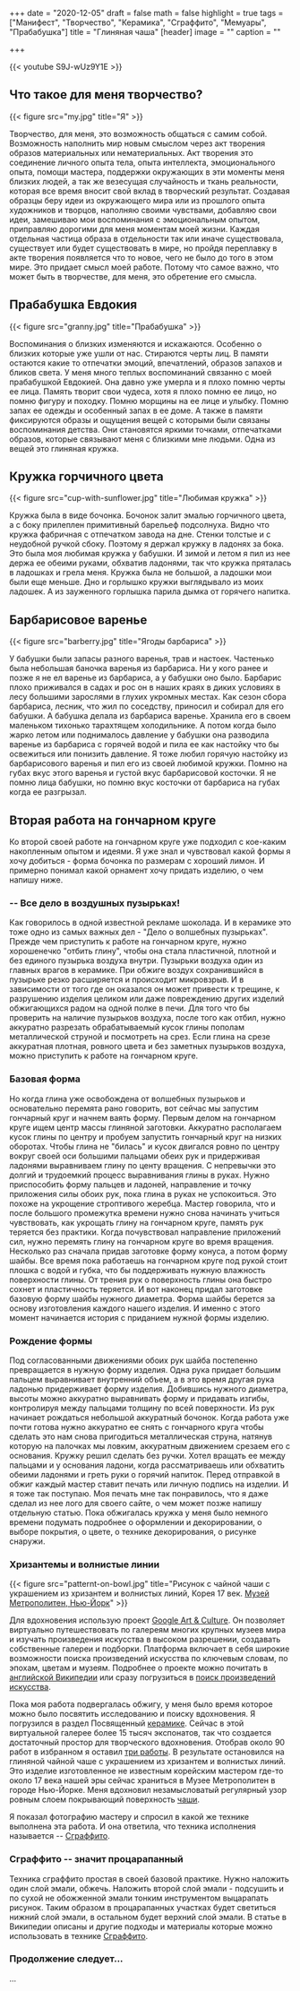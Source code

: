 +++
date = "2020-12-05"
draft = false
math = false
highlight = true
tags = ["Манифест", "Творчество", "Керамика", "Сграффито", "Мемуары", "Прабабушка"]
title = "Глиняная чаша"
[header]
image = ""
caption = ""

+++

{{< youtube S9J-wUz9Y1E >}}

## Что такое для меня творчество?

{{< figure src="my.jpg" title="Я" >}}

Творчество, для меня, это возможность общаться с самим собой. Возможность наполнить мир новым смыслом через акт творения образов материальных или нематериальных. Акт творения это соединение личного опыта тела, опыта интеллекта, эмоционального опыта, помощи мастера, поддержки окружающих в эти моменты меня близких людей, а так же везесущая случайность и ткань реальности, которая все время вносит свой вклад в творческий результат. Создавая образцы беру идеи из окружающего мира или из прошлого опыта художников и творцов, наполняю своими чувствами, добавляю свои идеи, замешиваю мои воспоминания с эмоциональным опытом, приправляю дорогими для меня моментам моей жизни. Каждая отдельная частица образа в отдельности так или иначе существовала, существует или будет существовать в мире, но пройдя переплавку в акте творения появляется что то новое, чего не было до того в этом мире. Это придает смысл моей работе. Потому что самое важно, что может быть в творчестве, для меня, это обретение его смысла.

## Прабабушка Евдокия

{{< figure src="granny.jpg" title="Прабабушка" >}}

Воспоминания о близких изменяются и искажаются. Особенно о близких которые уже ушли от нас. Стираются черты лиц. В памяти остаются какие то отпечатки эмоций, впечатлений, образов запахов и бликов света. У меня много теплых воспоминаний связанно с моей прабабушкой Евдокией. Она давно уже умерла и я плохо помню черты ее лица. Память творит свои чудеса, хотя я плохо помню ее лицо, но помню фигуру и походку. Помню морщины на ее лице и улыбку. Помню запах ее одежды и особенный запах в ее доме. А также в памяти фиксируются образы и ощущения вещей с которыми были связаны воспоминания детства. Они становятся яркими точками, отпечатками образов, которые связывают меня с близкими мне людьми. Одна из вещей это глиняная кружка.

## Кружка горчичного цвета

{{< figure src="cup-with-sunflower.jpg" title="Любимая кружка" >}}

Кружка была в виде бочонка. Бочонок залит эмалью горчичного цвета, а с боку прилеплен примитивный барельеф подсолнуха. Видно что кружка фабричная с отпечатком завода на дне. Стенки толстые и с неудобной ручкой сбоку. Поэтому я держал кружку в ладонях за бока. Это была моя любимая кружка у бабушки. И зимой и летом я пил из нее держа ее обеими руками, обхватив ладонями, так что кружка пряталась в ладошках и грела меня. Кружка была не большой, а ладошки мои были еще меньше. Дно и горлышко кружки выглядывало из моих ладошек. А из зауженного горлышка парила дымка от горячего напитка.

## Барбарисовое варенье

{{< figure src="barberry.jpg" title="Ягоды барбариса" >}}

У бабушки были запасы разного варенья, трав и настоек. Частенько была небольшая баночка варенья из барбариса. Ни у кого ранее и позже я не ел варенье из барбариса, а у бабушки оно было. Барбарис плохо приживался в садах и рос он в наших краях в диких условиях в лесу большими зарослями в глухих укромных местах. Как сезон сбора барбариса, лесник, что жил по соседству, приносил и собирал для его бабушки. А бабушка делала из барбариса варенье. Хранила его в своем маленьком тихонько тарахтящем холодильнике. А потом когда было жарко летом или поднималось давление у бабушки она разводила варенье из барбариса с горячей водой и пила ее как настойку что бы освежиться или понизить давление. Я тоже любил горячую настойку из барбарисового варенья и пил его из своей любимой кружки. Помню на губах вкус этого варенья и густой вкус барбарисовой косточки. Я не помню лица бабушки, но помню вкус косточки от барбариса на губах когда ее разгрызал.

## Вторая работа на гончарном круге

Ко второй своей работе на гончарном круге уже подходил с кое-каким накопленным опытом и идеями. Я уже знал и чувствовал какой формы я хочу добиться - форма бочонка по размерам с хороший лимон. И примерно понимал какой орнамент хочу придать изделию, о чем напишу ниже.

### -- Все дело в воздушных пузырьках!

Как говорилось в одной известной рекламе шоколада. И в керамике это тоже одно из самых важных дел - "Дело о волшебных пузырьках". Прежде чем приступить к работе на гончарном круге, нужно хорошенечко "отбить глину", чтобы она стала пластичной, плотной и без единого пузырька воздуха внутри. Пузырьки воздуха один из главных врагов в керамике. При обжиге воздух сохранившийся в пузырьке резко расширяется и происходит микровзрыв. И в зависимости от того где он оказался он может привести к трещине, к разрушению изделия целиком или даже повреждению других изделий обжигающихся радом на одной полке в печи. Для того что бы проверить на наличие пузырьков воздуха, после того как отбил, нужно аккуратно разрезать обрабатываемый кусок глины пополам металлической струной и посмотреть на срез. Если глина на срезе аккуратная плотная, ровного цвета и без заметных пузырьков воздуха, можно приступить к работе на гончарном круге.

### Базовая форма

Но когда глина уже освобождена от волшебных пузырьков и основательно перемята рано говорить, вот сейчас мы запустим гончарный круг и начнем ваять форму. Первым делом на гончарном круге ищем центр массы глиняной заготовки. Аккуратно располагаем кусок глины по центру и пробуем запустить гончарный круг на низких оборотах. Чтобы глина не "билась" и кусок двигался ровно по центру вокруг своей оси большими пальцами обеих рук и придерживая ладонями выравниваем глину по центу вращения. С непревычки это долгий и трудоемкий процесс выравнивания глины в руках. Нужно приспособить форму пальцев и ладоней, направление и точку приложения силы обоих рук, пока глина в руках не успокоиться. Это похоже на укрощение строптивого жеребца. Мастер говорила, что и после большого промежутка времени нужно снова начинать учиться чувствовать, как укрощать глину на гончарном круге, память рук теряется без практики. Когда почувствовал направление приложений сил, нужно перемять глину на гончарном круге во время вращения. Несколько раз сначала придав заготовке форму конуса, а потом форму шайбы. Все время пока работаешь на гончарном круге под рукой стоит плошка с водой и губка, что бы поддерживать нужную влажность поверхности глины. От трения рук о поверхность глины она быстро сохнет и пластичность теряется. И вот наконец придал заготовке базовую форму шайбы нужного диаметра. Форма шайбы берется за основу изготовления каждого нашего изделия. И именно с этого момент начинается история с приданием нужной формы изделию.

### Рождение формы

Под согласованными движениями обоих рук шайба постепенно превращается в нужную форму изделия. Одна рука придает большим пальцем выравнивает внутренний объем, а в это время другая рука ладонью придерживает форму изделия. Добившись нужного диаметра, высоты можно аккуратно выравнивать форму и придавать изгибы, контролируя между пальцами толщину по всей поверхности. Из рук начинает рождаться небольшой аккуратный бочонок. Когда работа уже почти готова нужно аккуратно ее снять с гончарного круга чтобы сделать это нам снова пригодиться металлическая струна, натянув которую на палочках мы ловким, аккуратным движением срезаем его с основания. Кружку решил сделать без ручки. Хотел вращать ее между пальцами и у основания ладони, когда рассматриваешь или обхватить обеими ладонями и греть руки о горячий напиток. Перед отправкой в обжиг каждый мастер ставит печать или личную подпись на изделии. И я тоже так поступаю. Моя печать мне так понравилось, что я даже сделал из нее лого для своего сайте, о чем может позже напишу отдельную статью. Пока обжигалась кружка у меня было немного времени подумать подробнее о оформлении и декорировании, о выборе покрытия, о цвете, о технике декорирования, о рисунке снаружи.

### Хризантемы и волнистые линии

{{< figure src="patternt-on-bowl.jpg" title="Рисунок с чайной чаши с украшением из хризантем и волнистых линий, Корея 17 век. [Музей Метрополитен, Нью-Йорк](https://g.co/arts/VZ2fZKwfCPs8Bc4P7)" >}}

Для вдохновения использую проект [Google Art & Culture](https://artsandculture.google.com/). Он позволяет виртуально путешествовать по галереям многих крупных музеев мира и изучать произведения искусства в высоком разрешении, создавать собственные галереи и подборки. Платформа включает в себя широкие возможности поиска произведений искусства по ключевым словам, по эпохам, цветам и музеям. Подробнее о проекте можно почитать в [английской Википедии](https://en.wikipedia.org/wiki/Google_Arts_%26_Culture) или сразу погрузиться в [поиск произведений искусства](https://artsandculture.google.com/).

Пока моя работа подвергалась обжигу, у меня было время которое можно было посвятить исследованию и поиску вдохновения. Я погрузился в раздел Посвященный [керамике](https://artsandculture.google.com/entity/высокотемпературная-керамика/m03q7p08?categoryId=medium). Сейчас в этой виртуальной галерее более 15 тысяч экспонатов, так что создается достаточный простор для творческого вдохновения. Отобрав около 90 работ в избранном я оставил [три работы](https://artsandculture.google.com/favorite/group/_AISDwSiML1FIw). В результате остановился на глиняной чайной чаше с украшением из хризантем и волнистых линий. Это изделие изготовленное не известным корейским мастером где-то около 17 века нашей эры сейчас храниться в Музее Метрополитен в городе Нью-Йорке. Меня вдохновил незамысловатый регулярный узор ровным слоем покрывающий поверхность [чаши](https://g.co/arts/VZ2fZKwfCPs8Bc4P7).

Я показал фотографию мастеру и спросил в какой же технике выполнена эта работа. И она ответила, что техника исполнения называется -- [Сграффито](https://ru.wikipedia.org/wiki/Сграффито).

### Сграффито -- значит процарапанный

Техника сграффито простая в своей базовой практике. Нужно наложить один слой эмали, обжечь. Наложить второй слой эмали - подсушить и по сухой не обожженной эмали тонким инструментом выцарапать рисунок. Таким образом в процарапанных участках будет светиться нижний слой эмали, в остальном будет верхний слой эмали. В статье в Википедии описаны и другие подходы и материалы которые можно использовать в технике [Сграффито](https://ru.wikipedia.org/wiki/Сграффито).

### Продолжение следует...

...